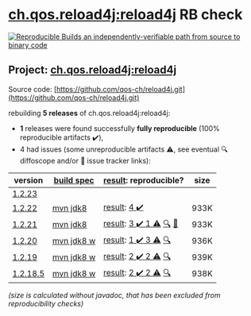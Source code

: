 [ch.qos.reload4j:reload4j](https://search.maven.org/artifact/ch.qos.reload4j/reload4j/) RB check
=======

[![Reproducible Builds](https://reproducible-builds.org/images/logos/rb.svg) an independently-verifiable path from source to binary code](https://reproducible-builds.org/)

## Project: [ch.qos.reload4j:reload4j](https://search.maven.org/artifact/ch.qos.reload4j/reload4j/)

Source code: [https://github.com/qos-ch/reload4j.git](https://github.com/qos-ch/reload4j.git)

rebuilding **5 releases** of ch.qos.reload4j:reload4j:
- **1** releases were found successfully **fully reproducible** (100% reproducible artifacts :heavy_check_mark:),
- 4 had issues (some unreproducible artifacts :warning:, see eventual :mag: diffoscope and/or :memo: issue tracker links):

| version | [build spec](/BUILDSPEC.md) | [result](https://reproducible-builds.org/docs/jvm/): reproducible? | size |
| -- | --------- | ------ | -- |
| [1.2.23](https://search.maven.org/artifact/ch.qos.reload4j/reload4j/1.2.23/pom) | | | |
| [1.2.22](https://search.maven.org/artifact/ch.qos.reload4j/reload4j/1.2.22/pom) | [mvn jdk8](reload4j-1.2.22.buildspec) | [result](reload4j-1.2.22.buildinfo): [4 :heavy_check_mark: ](reload4j-1.2.22.buildcompare) | 933K |
| [1.2.21](https://search.maven.org/artifact/ch.qos.reload4j/reload4j/1.2.21/pom) | [mvn jdk8](reload4j-1.2.21.buildspec) | [result](reload4j-1.2.21.buildinfo): [3 :heavy_check_mark:  1 :warning:](reload4j-1.2.21.buildcompare) [:mag:](reload4j-1.2.21.diffoscope) [:memo:](https://github.com/qos-ch/reload4j/issues/57) | 933K |
| [1.2.20](https://search.maven.org/artifact/ch.qos.reload4j/reload4j/1.2.20/pom) | [mvn jdk8 w](reload4j-1.2.20.buildspec) | [result](reload4j-1.2.20.buildinfo): [1 :heavy_check_mark:  3 :warning:](reload4j-1.2.20.buildcompare) [:mag:](reload4j-1.2.20.diffoscope) | 936K |
| [1.2.19](https://search.maven.org/artifact/ch.qos.reload4j/reload4j/1.2.19/pom) | [mvn jdk8 w](reload4j-1.2.19.buildspec) | [result](reload4j-1.2.19.buildinfo): [2 :heavy_check_mark:  2 :warning:](reload4j-1.2.19.buildcompare) [:mag:](reload4j-1.2.19.diffoscope) | 939K |
| [1.2.18.5](https://search.maven.org/artifact/ch.qos.reload4j/reload4j/1.2.18.5/pom) | [mvn jdk8 w](reload4j-1.2.18.5.buildspec) | [result](reload4j-1.2.18.5.buildinfo): [2 :heavy_check_mark:  2 :warning:](reload4j-1.2.18.5.buildcompare) [:mag:](reload4j-1.2.18.5.diffoscope) | 938K |

<i>(size is calculated without javadoc, that has been excluded from reproducibility checks)</i>
